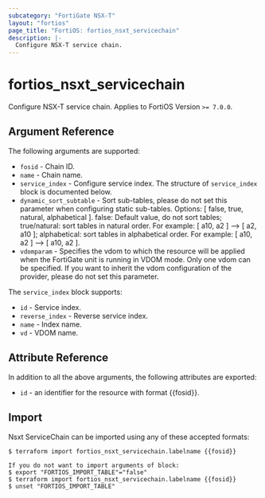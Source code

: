```yaml
---
subcategory: "FortiGate NSX-T"
layout: "fortios"
page_title: "FortiOS: fortios_nsxt_servicechain"
description: |-
  Configure NSX-T service chain.
---
```


# fortios_nsxt_servicechain
Configure NSX-T service chain. Applies to FortiOS Version `>= 7.0.0`.

## Argument Reference

The following arguments are supported:

* `fosid` - Chain ID.
* `name` - Chain name.
* `service_index` - Configure service index. The structure of `service_index` block is documented below.
* `dynamic_sort_subtable` - Sort sub-tables, please do not set this parameter when configuring static sub-tables. Options: [ false, true, natural, alphabetical ]. false: Default value, do not sort tables; true/natural: sort tables in natural order. For example: [ a10, a2 ] --> [ a2, a10 ]; alphabetical: sort tables in alphabetical order. For example: [ a10, a2 ] --> [ a10, a2 ].
* `vdomparam` - Specifies the vdom to which the resource will be applied when the FortiGate unit is running in VDOM mode. Only one vdom can be specified. If you want to inherit the vdom configuration of the provider, please do not set this parameter.

The `service_index` block supports:

* `id` - Service index.
* `reverse_index` - Reverse service index.
* `name` - Index name.
* `vd` - VDOM name.


## Attribute Reference

In addition to all the above arguments, the following attributes are exported:
* `id` - an identifier for the resource with format {{fosid}}.

## Import

Nsxt ServiceChain can be imported using any of these accepted formats:
```
$ terraform import fortios_nsxt_servicechain.labelname {{fosid}}

If you do not want to import arguments of block:
$ export "FORTIOS_IMPORT_TABLE"="false"
$ terraform import fortios_nsxt_servicechain.labelname {{fosid}}
$ unset "FORTIOS_IMPORT_TABLE"
```
